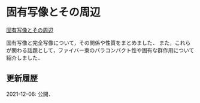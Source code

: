 # 固有写像とその周辺

[固有写像とその周辺](files/proper-map.pdf)

固有写像と完全写像について，その関係や性質をまとめました．
また，これらが関わる話題として，ファイバー束のパラコンパクト性や固有な群作用について紹介しました．

## 更新履歴

2021-12-06: 公開．